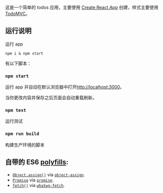 这是一个简单的 todos 应用，主要使用 [Create React App](https://github.com/facebookincubator/create-react-app) 创建，样式主要使用 [TodoMVC](http://todomvc.com/)。

## 运行说明

运行 app

```shell
npm i & npm start
```
有以下脚本：

### `npm start`

运行 app 并自动在默认浏览器中打开[http://localhost:3000](http://localhost:3000)。

当你更改内容并保存之后页面会自动重载刷新。

### `npm test`

运行测试

### `npm run build`

构建生产环境的脚本


## 自带的 **ES6 [polyfills](https://en.wikipedia.org/wiki/Polyfill)**:

* [`Object.assign()`](https://developer.mozilla.org/en/docs/Web/JavaScript/Reference/Global_Objects/Object/assign) via [`object-assign`](https://github.com/sindresorhus/object-assign).
* [`Promise`](https://developer.mozilla.org/en-US/docs/Web/JavaScript/Reference/Global_Objects/Promise) via [`promise`](https://github.com/then/promise).
* [`fetch()`](https://developer.mozilla.org/en/docs/Web/API/Fetch_API) via [`whatwg-fetch`](https://github.com/github/fetch).
